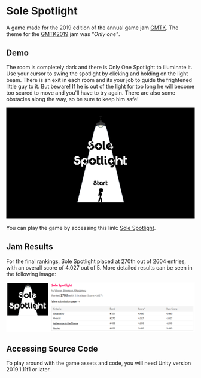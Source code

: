 # Sole Spotlight

A game made for the 2019 edition of the annual game jam [GMTK](https://gmtk.itch.io/). The theme for the [GMTK2019](https://itch.io/jam/gmtk-2019) jam was *"Only one"*.

## Demo

The room is completely dark and there is Only One Spotlight to illuminate it. Use your cursor to swing the spotlight by clicking and holding on the light beam. There is an exit in each room and its your job to guide the frightened little guy to it. But beware! If he is out of the light for too long he will become too scared to move and you'll have to try again. There are also some obstacles along the way, so be sure to keep him safe!

![Cover Sole Spotlight](./Press/Demo.png)

You can play the game by accessing this link: [Sole Spotlight](https://vawer.itch.io/sole-spotlight).

## Jam Results

For the final rankings, Sole Spotlight placed at 270th out of 2604 entries, with an overall score of 4.027 out of 5. More detailed results can be seen in the following image:

![Sole Spotlight Rank](./Press/Rank.png)

## Accessing Source Code

To play around with the game assets and code, you will need Unity version 2019.1.11f1 or later.
